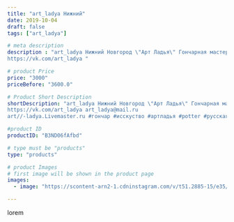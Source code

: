```yaml
---
title: "art_ladya Нижний"
date: 2019-10-04
draft: false
tags: ["art_ladya"]

# meta description
description : "art_ladya Нижний Новгород \"Арт Ладья\" Гончарная мастерская в Нижнем Новгороде. Изготовление керамики и мастер//-классы по обучению. 
https://vk.com/art_ladya "

# product Price
price: "3000"
priceBefore: "3600.0"

# Product Short Description
shortDescription: "art_ladya Нижний Новгород \"Арт Ладья\" Гончарная мастерская в Нижнем Новгороде. Изготовление керамики и мастер//-классы по обучению. 
https://vk.com/art_ladya art_ladya@mail.ru 
art//-ladya.Livemaster.ru #гончар #исскуство #артладья #potter #русскаятоскания #керамикаручнаяработа #гончарнаямастерская #керамиканазаказ #handmade #посудаизглины #керамика #гончарнаяпосуда #эксклюзивнаякерамика #dishes #decor #ceramicar #nntoday #claygoods #фестиваль #earthenware #ceramic #design #artladya #мастеркласс #нижнийновгород #ceramicart #артроссия #гончарныйкруг #clay #авторскаякерамика"

#product ID
productID: "B3ND06fAfbd"

# type must be "products"
type: "products"

# product Images
# first image will be shown in the product page
images:
  - image: "https://scontent-arn2-1.cdninstagram.com/v/t51.2885-15/e35/72291542_174402473660887_4555748371682899962_n.jpg?tp=1&_nc_ht=scontent-arn2-1.cdninstagram.com&_nc_cat=107&_nc_ohc=NUA4WGfPqVoAX-JI4NL&ccb=7-4&oh=873de4fd76a66c466df57c57393a055a&oe=60854AAA&_nc_sid=86f79a&ig_cache_key=MjE0NzM4OTQyNzY3NTE2NjQyOQ%3D%3D.2-ccb7-4"

---
```

lorem
